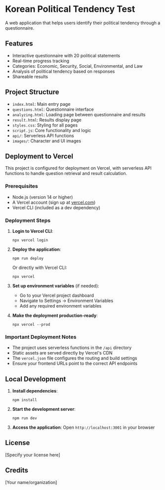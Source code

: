 # Korean Political Tendency Test

A web application that helps users identify their political tendency through a questionnaire.

## Features

- Interactive questionnaire with 20 political statements
- Real-time progress tracking
- Categories: Economic, Security, Social, Environmental, and Law
- Analysis of political tendency based on responses
- Shareable results

## Project Structure

- `index.html`: Main entry page
- `questions.html`: Questionnaire interface
- `analyzing.html`: Loading page between questionnaire and results
- `result.html`: Results display page
- `styles.css`: Styling for all pages
- `script.js`: Core functionality and logic
- `api/`: Serverless API functions
- `images/`: Character and UI images

## Deployment to Vercel

This project is configured for deployment on Vercel, with serverless API functions to handle question retrieval and result calculation.

### Prerequisites

- Node.js (version 14 or higher)
- A Vercel account (sign up at [vercel.com](https://vercel.com))
- Vercel CLI (included as a dev dependency)

### Deployment Steps

1. **Login to Vercel CLI**:
   ```
   npx vercel login
   ```

2. **Deploy the application**:
   ```
   npm run deploy
   ```
   
   Or directly with Vercel CLI:
   ```
   npx vercel
   ```

3. **Set up environment variables** (if needed):
   - Go to your Vercel project dashboard
   - Navigate to Settings → Environment Variables
   - Add any required environment variables

4. **Make the deployment production-ready**:
   ```
   npx vercel --prod
   ```

### Important Deployment Notes

- The project uses serverless functions in the `/api` directory
- Static assets are served directly by Vercel's CDN
- The `vercel.json` file configures the routing and build settings
- Ensure your frontend URLs point to the correct API endpoints

## Local Development

1. **Install dependencies**:
   ```
   npm install
   ```

2. **Start the development server**:
   ```
   npm run dev
   ```

3. **Access the application**:
   Open `http://localhost:3001` in your browser

## License

[Specify your license here]

## Credits

[Your name/organization] 